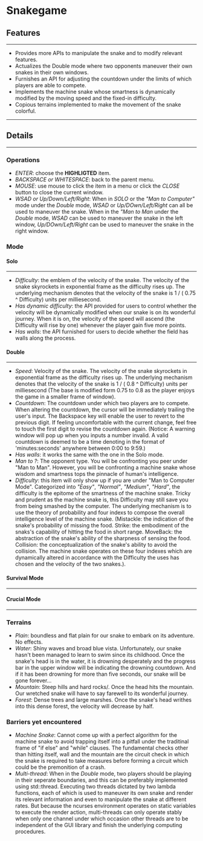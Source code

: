 # Snakegame

## Features

***
*	Provides more APIs to manipulate the snake and to modify relevant features.
*	Actualizes the Double mode where two opponents maneuver their own snakes in their own windows\.
*	Furnishes an API for adjusting the countdown under the limits of which players are able to compete\.
*	Implements the machine snake whose smartness is dynamically modified by the moving speed and the fixed-in difficulty\.
*	Copious terrains implemented to make the movement of the snake colorful\.
***

## Details

***

### Operations

*	*ENTER*: choose the **HIGHLIGTED** item\.
*	*BACKSPACE or WHITESPACE*: back to the parent menu\.
*	*MOUSE*: use mouse to click the item in a menu or click the *CLOSE* button to close the current window\.
*	*WSAD or Up/Down/Left/Right*: When in *SOLO* or the *"Man to Computer"* mode under the *Double* mode, *WSAD* or *Up/DOwn/Left/Right* can all be used to maneuver the snake. When in the *"Man to Man* under the *Double* mode, *WSAD* can be used to maneuver the snake in the left window, *Up/DOwn/Left/Right* can be used to maneuver the snake in the right window\.
### Mode

#### Solo

***

*	*Difficulty*: the emblem of the velocity of the snake. The velocity of the snake skyrockets in exponential frame as the difficulty rises up. The underlying mechanism denotes that the velocity of the snake is 1 / \( 0\.75 ^ Difficulty\) units per milliesecond.
*	*Has dynamic difficulty*: the API provided for users to control whether the velocity will be dynamically modified when our snake is on its wonderful journey. When it is on, the velocity of the speed will ascend (the Difficulty will rise by one) whenever the player gain five more points.
*	*Has walls*: the API furnished for users to decide whether the field has walls along the process. 

#### Double

***

*	*Speed*: Velocity of the snake. The velocity of the snake skyrockets in exponential frame as the difficulty rises up. The underlying mechanism denotes that the velocity of the snake is 1 / \( 0\.8 ^ Difficulty\) units per milliesecond \(The base is modified form 0.75 to 0.8 as the player enjoys the game in a smaller frame of window\).
*	*Countdown*: The countdown under which two players are to compete. When altering the countdown, the cursor will be immediately trailing the user's input. The Backspace key will enable the user to revert to the previous digit. If feeling uncomfortable with the current change, feel free to touch the first digit to revise the countdown again. \(Notice: A warning window will pop up when you inputs a number invalid\. A valid countdown is deemed to be a time denoting in the format of 'minutes:seconds' anywhere between 0:00 to 9:59\.)
*	*Has walls*: it works the same with the one in the Solo mode.
*	*Man to ?*: The opponent type. You will be confronting you peer under "Man to Man". However, you will be confronting a machine snake whose wisdom and smartness tops the pinnacle of human's intelligence.
*	*Difficulty*: this item will only show up if you are under "Man to Computer Mode". Categorized into *"Easy"*, *"Normal"*, *"Medium"*, *"Hard"*, the difficulty is the epitome of the smartness of the machine snake. Tricky and prudent as the machine snake is, this Difficulty may still save you from being smashed by the computer. The underlying mechanism is to use the theory of probability and four indexs to compose the overall intelligence level of the machine snake. \(Mistackle: the indication of the snake's probability of missing the food. Strike: the embodiment of the snaks's capability of hitting the food in short range. MoveBack: the abstraction of the snake's ability of the sharpness of sensing the food. Collision: the conceptualization of the snake's ability to avoid the collision. The machine snake operates on these four indexes which are dynamically altered in accordance with the Difficulty the uses has chosen and the velocity of the two snakes.\)\.

#### Survival Mode
***

#### Crucial Mode
***

### Terrains
*	*Plain*: boundless and flat plain for our snake to embark on its adventure\. No
 effects\.
*	*Water*: Shiny waves and broad blue vista\. Unfortunately, our snake hasn't been managed to learn to swim since its childhood. Once the snake's head is in the water, it is drowning desperately and the progress bar in the upper window will be indicating the drowning countdown. And if it has been drowning for more than five seconds, our snake will be gone forever...
*	*Mountain*: Steep hills and hard rocks/. Once the head hits the mountain. Our wretched snake will have to say farewell to its wonderful journey.
*	*Forest*: Dense trees and large marshes. Once the snake's head writhes into this dense forest, the velocity will decrease by half\.
	
### Barriers yet encountered
*	*Machine Snake*: Cannot come up with a perfect algorithm for the machine snake to avoid trapping itself into a pitfall under the traditinal frame of "if else" and "while" clauses\. The fundamental checks other than hitting itself, wall and the mountain are the circuit check in which the snake is required to take measures before forming a circuit which could be the premonition of a crash\.
*	*Multi-thread*: When in the *Double* mode, two players should be playing in their seperate boundaries, and this can be preferably implemented using std::thread. Executing two threads dictated by two lambda functions, each of which is used to maneuver its own snake and render its relevant information and even to manipulate the snake at different rates\. But because the ncurses environment operates on static variables to execute the render action, multi-threads can only operate stably when only one channel under which occasion other threads are to be independent of the GUI library and finish the underlying computing procedures\.  
